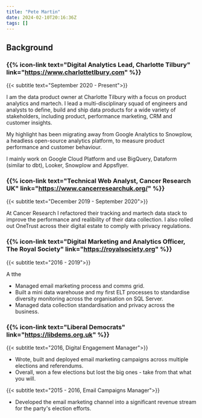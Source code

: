 ```yaml
---
title: "Pete Martin"
date: 2024-02-10T20:16:36Z
tags: []
---
```


## Background

### {{% icon-link text="Digital Analytics Lead, Charlotte Tilbury" link="https://www.charlottetlbury.com" %}}

{{< subtitle text="September 2020 - Present">}}

I am the data product owner at Charlotte Tilbury with a focus on product analytics and martech. I lead a multi-disciplinary squad of engineers and analysts to define, build and ship data products for a wide variety of stakeholders, including product, performance marketing, CRM and customer insights.

My highlight has been migrating away from Google Analytics to Snowplow, a headless open-source analytics platform, to measure product performance and customer behaviour.

I mainly work on Google Cloud Platform and use BigQuery, Dataform (similar to dbt), Looker, Snowplow and Appsflyer.

### {{% icon-link text="Technical Web Analyst, Cancer Research UK" link="https://www.cancerresearchuk.org/" %}}

{{< subtitle text="December 2019 - September 2020">}}

At Cancer Research I refactored their tracking and martech data stack to improve the performance and realibility of their data collection. I also rolled out OneTrust across their digital estate to comply with privacy regulations.

### {{% icon-link text="Digital Marketing and Analytics Officer, The Royal Society" link="https://royalsociety.org" %}}

{{< subtitle text="2016 - 2019">}}

A tthe 

* Managed email marketing process and comms grid.
* Built a mini data warehouse and my first ELT processes to standardise diversity monitoring across the organisation on SQL Server.
* Managed data collection standardisation and privacy across the business.

### {{% icon-link text="Liberal Democrats" link="https://libdems.org.uk" %}}

{{< subtitle text="2016, Digital Engagement Manager">}}

* Wrote, built and deployed email marketing campaigns across multiple elections and referendums. 
* Overall, won a few elections but lost the big ones - take from that what you will.

{{< subtitle text="2015 - 2016, Email Campaigns Manager">}}

* Developed the email marketing channel into a significant revenue stream for the party's election efforts.
